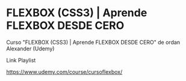 # FLEXBOX (CSS3) | Aprende FLEXBOX DESDE CERO

Curso "FLEXBOX (CSS3) | Aprende FLEXBOX DESDE CERO" de ordan Alexander (Udemy)

Link Playlist

https://www.udemy.com/course/cursoflexbox/
